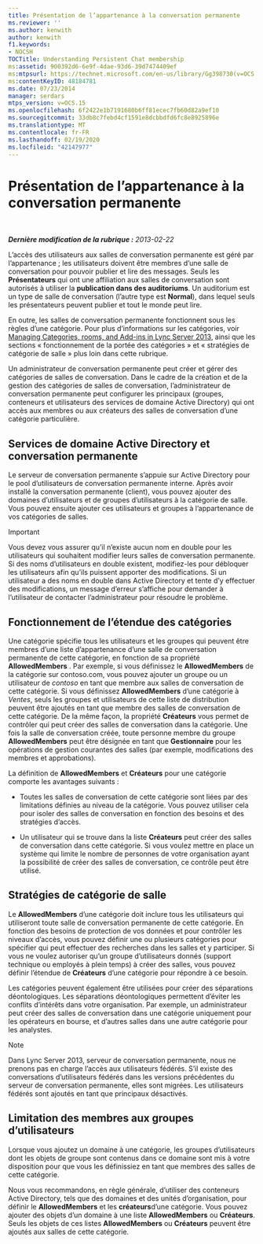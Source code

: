 ```yaml
---
title: Présentation de l’appartenance à la conversation permanente
ms.reviewer: ''
ms.author: kenwith
author: kenwith
f1.keywords:
- NOCSH
TOCTitle: Understanding Persistent Chat membership
ms:assetid: 900392d6-6e9f-4dae-93d6-39d7474409ef
ms:mtpsurl: https://technet.microsoft.com/en-us/library/Gg398730(v=OCS.15)
ms:contentKeyID: 48184781
ms.date: 07/23/2014
manager: serdars
mtps_version: v=OCS.15
ms.openlocfilehash: 6f2422e1b7191680b6ff81ecec7fb60d82a9ef10
ms.sourcegitcommit: 33db8c7febd4cf1591e8dcbbdfd6fc8e8925896e
ms.translationtype: MT
ms.contentlocale: fr-FR
ms.lasthandoff: 02/19/2020
ms.locfileid: "42147977"
---
```

<div data-xmlns="http://www.w3.org/1999/xhtml">

<div class="topic" data-xmlns="http://www.w3.org/1999/xhtml" data-msxsl="urn:schemas-microsoft-com:xslt" data-cs="http://msdn.microsoft.com/">

<div data-asp="https://msdn2.microsoft.com/asp">

# <a name="understanding-persistent-chat-membership"></a>Présentation de l’appartenance à la conversation permanente

</div>

<div id="mainSection">

<div id="mainBody">

<span> </span>

_**Dernière modification de la rubrique :** 2013-02-22_

L’accès des utilisateurs aux salles de conversation permanente est géré par l’appartenance ; les utilisateurs doivent être membres d’une salle de conversation pour pouvoir publier et lire des messages. Seuls les **Présentateurs** qui ont une affiliation aux salles de conversation sont autorisés à utiliser la **publication dans des auditoriums**. Un auditorium est un type de salle de conversation (l’autre type est **Normal**), dans lequel seuls les présentateurs peuvent publier et tout le monde peut lire.

En outre, les salles de conversation permanente fonctionnent sous les règles d’une catégorie. Pour plus d’informations sur les catégories, voir [Managing Categories, rooms, and Add-ins in Lync Server 2013](lync-server-2013-managing-categories-rooms-and-add-ins.md), ainsi que les sections « fonctionnement de la portée des catégories » et « stratégies de catégorie de salle » plus loin dans cette rubrique.

Un administrateur de conversation permanente peut créer et gérer des catégories de salles de conversation. Dans le cadre de la création et de la gestion des catégories de salles de conversation, l’administrateur de conversation permanente peut configurer les principaux (groupes, conteneurs et utilisateurs des services de domaine Active Directory) qui ont accès aux membres ou aux créateurs des salles de conversation d’une catégorie particulière.

<div>

## <a name="active-directory-domain-services-and-persistent-chat"></a>Services de domaine Active Directory et conversation permanente

Le serveur de conversation permanente s’appuie sur Active Directory pour le pool d’utilisateurs de conversation permanente interne. Après avoir installé la conversation permanente (client), vous pouvez ajouter des domaines d’utilisateurs et de groupes d’utilisateurs à la catégorie de salle. Vous pouvez ensuite ajouter ces utilisateurs et groupes à l’appartenance de vos catégories de salles.

<div>


> [!IMPORTANT]  
> Vous devez vous assurer qu’il n’existe aucun nom en double pour les utilisateurs qui souhaitent modifier leurs salles de conversation permanente. Si des noms d’utilisateurs en double existent, modifiez-les pour débloquer les utilisateurs afin qu’ils puissent apporter des modifications. Si un utilisateur a des noms en double dans Active Directory et tente d’y effectuer des modifications, un message d’erreur s’affiche pour demander à l’utilisateur de contacter l’administrateur pour résoudre le problème.



</div>

</div>

<div>

## <a name="how-category-scoping-works"></a>Fonctionnement de l’étendue des catégories

Une catégorie spécifie tous les utilisateurs et les groupes qui peuvent être membres d’une liste d’appartenance d’une salle de conversation permanente de cette catégorie, en fonction de sa propriété **AllowedMembers** . Par exemple, si vous définissez le **AllowedMembers** de la catégorie sur contoso.com, vous pouvez ajouter un groupe ou un utilisateur de *contoso* en tant que membre aux salles de conversation de cette catégorie. Si vous définissez **AllowedMembers** d’une catégorie à *Ventes*, seuls les groupes et utilisateurs de cette liste de distribution peuvent être ajoutés en tant que membre des salles de conversation de cette catégorie. De la même façon, la propriété **Créateurs** vous permet de contrôler qui peut créer des salles de conversation dans la catégorie. Une fois la salle de conversation créée, toute personne membre du groupe **AllowedMembers** peut être désignée en tant que **Gestionnaire** pour les opérations de gestion courantes des salles (par exemple, modifications des membres et approbations).

La définition de **AllowedMembers** et **Créateurs** pour une catégorie comporte les avantages suivants :

  - Toutes les salles de conversation de cette catégorie sont liées par des limitations définies au niveau de la catégorie. Vous pouvez utiliser cela pour isoler des salles de conversation en fonction des besoins et des stratégies d’accès.

  - Un utilisateur qui se trouve dans la liste **Créateurs** peut créer des salles de conversation dans cette catégorie. Si vous voulez mettre en place un système qui limite le nombre de personnes de votre organisation ayant la possibilité de créer des salles de conversation, ce contrôle peut être utilisé.

</div>

<div>

## <a name="room-category-strategies"></a>Stratégies de catégorie de salle

Le **AllowedMembers** d’une catégorie doit inclure tous les utilisateurs qui utiliseront toute salle de conversation permanente de cette catégorie. En fonction des besoins de protection de vos données et pour contrôler les niveaux d’accès, vous pouvez définir une ou plusieurs catégories pour spécifier qui peut effectuer des recherches dans les salles et y participer. Si vous ne voulez autoriser qu’un groupe d’utilisateurs donnés (support technique ou employés à plein temps) à créer des salles, vous pouvez définir l’étendue de **Créateurs** d’une catégorie pour répondre à ce besoin.

Les catégories peuvent également être utilisées pour créer des séparations déontologiques. Les séparations déontologiques permettent d’éviter les conflits d’intérêts dans votre organisation. Par exemple, un administrateur peut créer des salles de conversation dans une catégorie uniquement pour les opérateurs en bourse, et d’autres salles dans une autre catégorie pour les analystes.

<div>


> [!NOTE]  
> Dans Lync Server 2013, serveur de conversation permanente, nous ne prenons pas en charge l’accès aux utilisateurs fédérés. S’il existe des conversations d’utilisateurs fédérés dans les versions précédentes du serveur de conversation permanente, elles sont migrées. Les utilisateurs fédérés sont ajoutés en tant que principaux désactivés.



</div>

</div>

<div>

## <a name="narrowing-the-members-to-user-groups"></a>Limitation des membres aux groupes d’utilisateurs

Lorsque vous ajoutez un domaine à une catégorie, les groupes d’utilisateurs dont les objets de groupe sont contenus dans ce domaine sont mis à votre disposition pour que vous les définissiez en tant que membres des salles de cette catégorie.

Nous vous recommandons, en règle générale, d’utiliser des conteneurs Active Directory, tels que des domaines et des unités d’organisation, pour définir le **AllowedMembers** et les **créateurs**d’une catégorie. Vous pouvez ajouter des objets d’un domaine à une liste **AllowedMembers** ou **Créateurs**. Seuls les objets de ces listes **AllowedMembers** ou **Créateurs** peuvent être ajoutés aux salles de cette catégorie.

</div>

</div>

<span> </span>

</div>

</div>

</div>

